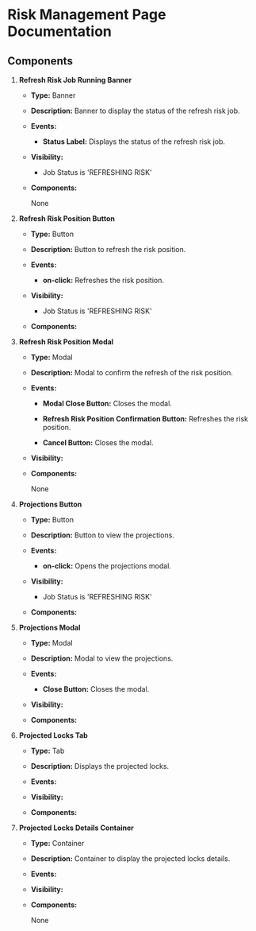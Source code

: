
# Risk Management Page Documentation

## Components



1. **Refresh Risk Job Running Banner**
   - **Type:** Banner
   - **Description:** Banner to display the status of the refresh risk job.
   - **Events:**
     
     - **Status Label:** Displays the status of the refresh risk job.
     
   - **Visibility:**
     
     - Job Status is &#39;REFRESHING RISK&#39;
     
   - **Components:**
     
      None
    



2. **Refresh Risk Position Button**
   - **Type:** Button
   - **Description:** Button to refresh the risk position.
   - **Events:**
     
     - **on-click:** Refreshes the risk position.
     
   - **Visibility:**
     
     - Job Status is &#39;REFRESHING RISK&#39;
     
   - **Components:**
     
      
      
3. **Refresh Risk Position Modal**
   - **Type:** Modal
   - **Description:** Modal to confirm the refresh of the risk position.
   - **Events:**
     
     - **Modal Close Button:** Closes the modal.
     
     - **Refresh Risk Position Confirmation Button:** Refreshes the risk position.
     
     - **Cancel Button:** Closes the modal.
     
   - **Visibility:**
     
   - **Components:**
     
      None
    

      
     



3. **Projections Button**
   - **Type:** Button
   - **Description:** Button to view the projections.
   - **Events:**
     
     - **on-click:** Opens the projections modal.
     
   - **Visibility:**
     
     - Job Status is &#39;REFRESHING RISK&#39;
     
   - **Components:**
     
      
      
4. **Projections Modal**
   - **Type:** Modal
   - **Description:** Modal to view the projections.
   - **Events:**
     
     - **Close Button:** Closes the modal.
     
   - **Visibility:**
     
   - **Components:**
     
      
      
5. **Projected Locks Tab**
   - **Type:** Tab
   - **Description:** Displays the projected locks.
   - **Events:**
     
   - **Visibility:**
     
   - **Components:**
     
      
      
6. **Projected Locks Details Container**
   - **Type:** Container
   - **Description:** Container to display the projected locks details.
   - **Events:**
     
   - **Visibility:**
     
   - **Components:**
     
      None
    

      
     

      
     

      
     

